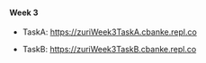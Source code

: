 #### Week 3

- TaskA: https://zuriWeek3TaskA.cbanke.repl.co

- TaskB: https://zuriWeek3TaskB.cbanke.repl.co
